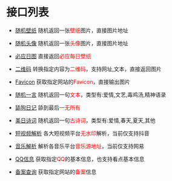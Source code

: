 # 接口列表


* [随机壁纸](/api/sjbz)  随机返回一张<font color="red">壁纸</font>图片，直接图片地址


* [随机头像](/api/sjtx)  随机返回一张<font color="red">头像</font>图片，直接图片地址


* [必应日图](/api/bing)  直接返回<font color="red">必应每日壁纸</font>

* [二维码](/api/qrcode)  转换指定内容为<font color="red">二维码</font>，支持网址,文本，直接返回图片


* [Favicon](/api/favicon)  获取指定网站的<font color="red">Favicon</font>，直接输出图片


* [随机一言](/api/yan)  随机返回一句<font color="red">文本</font>，类型有:爱情,文艺,毒鸡汤,精神语录


* [舔狗日记](/api/dog)  舔到最后<font color="red">一无所有</font>


* [美日诗词](/api/gshici)  随机返回一句<font color="red">古诗词</font>，类型有:爱情,春天,夏天,其他


* [短视频解析](/api/dsp)  各大短视频平台<font color="red">无水印</font>解析，当前仅支持抖音


* [音乐解析](/api/music)  解析各音乐平台<font color="red">音乐源地址</font>，当前仅支持网易


* [QQ信息](/api/qq)  获取指定<font color="red">QQ</font>的基本信息，也支持看点基本信息


* [备案查询](/api/icp)  获取指定网站的<font color="red">备案</font>信息


